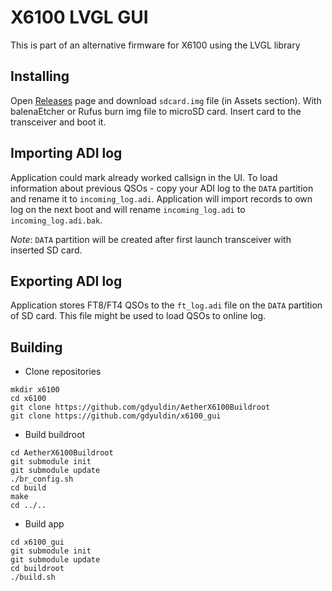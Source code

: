 # X6100 LVGL GUI

This is part of an alternative firmware for X6100 using the LVGL library

## Installing

Open [Releases](https://github.com/gdyuldin/x6100_gui/releases/latest) page and download `sdcard.img` file (in Assets section). With balenaEtcher or Rufus
burn img file to microSD card. Insert card to the transceiver and boot it.

## Importing ADI log

Application could mark already worked callsign in the UI.
To load information about previous QSOs - copy your ADI log to the `DATA` partition and rename it to `incoming_log.adi`.
Application will import records to own log on the next boot and will rename `incoming_log.adi` to `incoming_log.adi.bak`.

*Note*: `DATA` partition will be created after first launch transceiver with inserted SD card.


## Exporting ADI log

Application stores FT8/FT4 QSOs to the `ft_log.adi` file on the `DATA` partition of SD card. This file might be used to load QSOs to online log.


## Building


* Clone repositories

```
mkdir x6100
cd x6100
git clone https://github.com/gdyuldin/AetherX6100Buildroot
git clone https://github.com/gdyuldin/x6100_gui
```

* Build buildroot

```
cd AetherX6100Buildroot
git submodule init
git submodule update
./br_config.sh
cd build
make
cd ../..
```

* Build app

```
cd x6100_gui
git submodule init
git submodule update
cd buildroot
./build.sh
```

